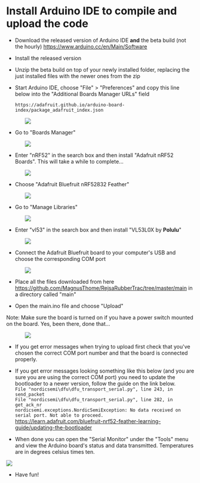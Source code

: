 # Install Arduino IDE to compile and upload the code

- Download the released version of Arduino IDE __and__ the beta build (not the hourly)
https://www.arduino.cc/en/Main/Software

- Install the released version

- Unzip the beta build on top of your newly installed folder, replacing the just installed files with the newer ones from the zip

- Start Arduino IDE, choose "File" > "Preferences" and copy this line below into the "Additional Boards Manager URLs" field

  ```https://adafruit.github.io/arduino-board-index/package_adafruit_index.json```

<img hspace="50" src="images/installArduinoIDE-0.gif">

- Go to "Boards Manager"

<img hspace="50" src="images/installArduinoIDE-1.gif">

- Enter "nRF52" in the search box and then install "Adafruit nRF52 Boards". This will take a while to complete...

<img hspace="50" src="images/installArduinoIDE-2.gif">

- Choose "Adafruit Bluefruit nRF52832 Feather"

<img hspace="50" src="images/installArduinoIDE-3.gif">

- Go to "Manage Libraries"

<img hspace="50" src="images/installArduinoIDE-4.gif">

- Enter "vl53" in the search box and then install "VL53L0X by __Polulu__" 

<img hspace="50" src="images/installArduinoIDE--5.gif">

- Connect the Adafruit Bluefruit board to your computer's USB and choose the corresponding COM port

<img hspace="50" src="images/installArduinoIDE-6.gif">

- Place all the files downloaded from here https://github.com/MagnusThome/RejsaRubberTrac/tree/master/main in a directory called "main"

- Open the main.ino file and choose "Upload"  

Note: Make sure the board is turned on if you have a power switch mounted on the board. Yes, been there, done that...

<img hspace="50" src="images/installArduinoIDE-7b.gif">

- If you get error messages when trying to upload first check that you've chosen the correct COM port number and that the board is connected properly.  

- If you get error messages looking something like this below (and you are sure you are using the correct COM port) you need to update the bootloader to a newer version, follow the guide on the link below.  
`File "nordicsemi\dfu\dfu_transport_serial.py", line 243, in send_packet`  
`File "nordicsemi\dfu\dfu_transport_serial.py", line 282, in get_ack_nr`  
`nordicsemi.exceptions.NordicSemiException: No data received on serial port. Not able to proceed.`  
https://learn.adafruit.com/bluefruit-nrf52-feather-learning-guide/updating-the-bootloader

- When done you can open the "Serial Monitor" under the "Tools" menu and view the Arduino board's status and data transmitted. Temperatures are in degrees celsius times ten.

<img src="images/usbterminal.PNG">

- Have fun!
